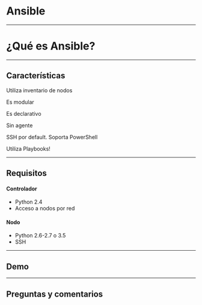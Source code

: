 # Ansible

---

# ¿Qué es Ansible?

---

## Características

Utiliza inventario de nodos

Es modular

Es declarativo

Sin agente

SSH por default. Soporta PowerShell

Utiliza Playbooks!

---

## Requisitos

#### Controlador
- Python 2.4
- Acceso a nodos por red

#### Nodo
- Python 2.6-2.7 o 3.5
- SSH

---

## Demo

---

## Preguntas y comentarios

